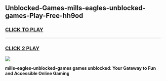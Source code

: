 
## Unblocked-Games-mills-eagles-unblocked-games-Play-Free-hh9od
<h3>
<a href="https://premium76.site?title=mills-eagles-unblocked-games&ref=20A">CLICK TO PLAY</a></h3>
<hr>

<h3>
<a href="https://premium76.site?title=mills-eagles-unblocked-games&ref=20A">CLICK 2 PLAY</a>
  
</h3>

<a href="https://premium76.site?title=mills-eagles-unblocked-games&ref=20A"><img src="https://clearcache.store/games.png"></a>


**mills-eagles-unblocked-games games unblocked: Your Gateway to Fun and Accessible Online Gaming**
